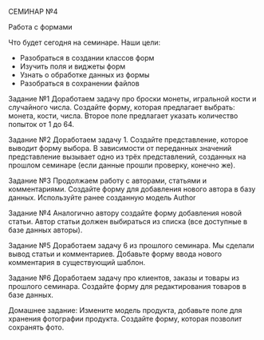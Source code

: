 СЕМИНАР №4

Работа с формами

Что будет сегодня на семинаре.
Наши цели:
* Разобраться в создании классов форм
* Изучить поля и виджеты форм
* Узнать о обработке данных из формы
* Разобраться в сохранении файлов

Задание №1
    Доработаем задачу про броски монеты, игральной кости и случайного числа.
    Создайте форму, которая предлагает выбрать: монета, кости, числа.
    Второе поле предлагает указать количество попыток от 1 до 64.

Задание №2
    Доработаем задачу 1.
    Создайте представление, которое выводит форму выбора.
    В зависимости от переданных значений представление вызывает одно из трёх представлений,
    созданных на прошлом семинаре (если данные прошли проверку, конечно же).

Задание №3
    Продолжаем работу с авторами, статьями и комментариями.
    Создайте форму для добавления нового автора в базу данных.
    Используйте ранее созданную модель Author

Задание №4
    Аналогично автору создайте форму добавления новой статьи.
    Автор статьи должен выбираться из списка (все доступные в базе данных авторы).

Задание №5
    Доработаем задачу 6 из прошлого семинара.
    Мы сделали вывод статьи и комментариев.
    Добавьте форму ввода нового комментария в существующий шаблон.

Задание №6
    Доработаем задачу про клиентов, заказы и товары из прошлого семинара.
    Создайте форму для редактирования товаров в базе данных.

Домашнее задание:
    Измените модель продукта, добавьте поле для хранения фотографии продукта.
    Создайте форму, которая позволит сохранять фото.